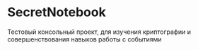 # SecretNotebook
Тестовый консольный проект, для изучения криптографии и совершенствования навыков работы с событиями
